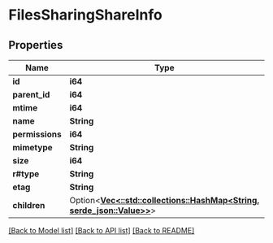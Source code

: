 # FilesSharingShareInfo

## Properties

Name | Type | Description | Notes
------------ | ------------- | ------------- | -------------
**id** | **i64** |  | 
**parent_id** | **i64** |  | 
**mtime** | **i64** |  | 
**name** | **String** |  | 
**permissions** | **i64** |  | 
**mimetype** | **String** |  | 
**size** | **i64** |  | 
**r#type** | **String** |  | 
**etag** | **String** |  | 
**children** | Option<[**Vec<::std::collections::HashMap<String, serde_json::Value>>**](map.md)> |  | 

[[Back to Model list]](../README.md#documentation-for-models) [[Back to API list]](../README.md#documentation-for-api-endpoints) [[Back to README]](../README.md)


